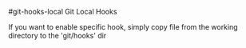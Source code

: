 #git-hooks-local
Git Local Hooks

If you want to enable specific hook, simply copy file from the working directory to the 'git/hooks' dir
